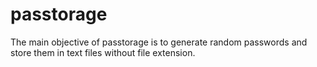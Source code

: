 # passtorage
The main objective of passtorage is to generate random passwords and store them in text files without file extension. 
